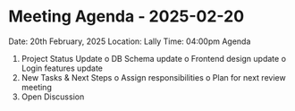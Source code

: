 ﻿# Meeting Agenda - 2025-02-20
Date: 20th February, 2025
Location: Lally 
Time: 04:00pm 
Agenda
1. Project Status Update
o DB Schema update 
o Frontend design update
o Login features update
2. New Tasks & Next Steps
o Assign responsibilities 
o Plan for next review meeting
3. Open Discussion

